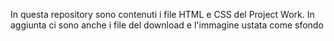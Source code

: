 In questa repository sono contenuti i file HTML e CSS del Project Work. In aggiunta ci sono anche i file del download e l'immagine ustata come sfondo
